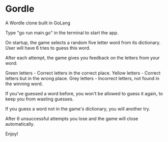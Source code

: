 # Gordle

A Wordle clone built in GoLang

Type "go run main.go" in the terminal to start the app.

On startup, the game selects a random five letter word from its dictionary.
User will have 6 tries to guess this word.

After each attempt, the game gives you feedback on the letters from your word:

Green letters - Correct letters in the correct place.
Yellow letters - Correct letters but in the wrong place.
Grey letters - Incorrect letters, not found in the winning word.

If you've guessed a word before, you won't be allowed to guess it again, to keep you
from wasting guesses.

If you guess a word not in the game's dictionary, you will another try.

After 6 unsuccessful attempts you lose and the game will close automatically.

Enjoy!
